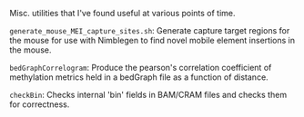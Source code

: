 Misc. utilities that I've found useful at various points of time.

`generate_mouse_MEI_capture_sites.sh`: Generate capture target regions for the mouse for use with Nimblegen to find novel mobile element insertions in the mouse.

`bedGraphCorrelogram`: Produce the pearson's correlation coefficient of methylation metrics held in a bedGraph file as a function of distance.

`checkBin`: Checks internal 'bin' fields in BAM/CRAM files and checks them for correctness.
